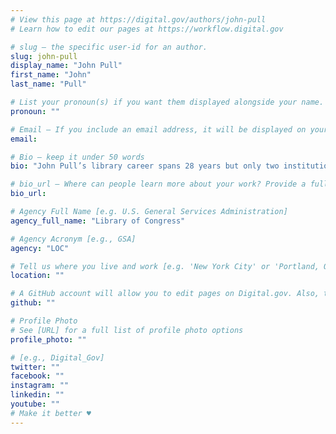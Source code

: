 ```yaml
---
# View this page at https://digital.gov/authors/john-pull
# Learn how to edit our pages at https://workflow.digital.gov

# slug — the specific user-id for an author.
slug: john-pull
display_name: "John Pull"
first_name: "John"
last_name: "Pull"

# List your pronoun(s) if you want them displayed alongside your name. If blank, we'll use just your name. Learn more http://mypronouns.org
pronoun: ""

# Email — If you include an email address, it will be displayed on your profile page
email:

# Bio — keep it under 50 words
bio: "John Pull’s library career spans 28 years but only two institutions: Harvard’s rare book collection (1992-1995) and the Library of Congress (1995-present). He has been a rare book curator, cataloger, web director, communications director, and is currently a UX specialist with LOC’s Design Directorate. From 1998 to 2013, in his spare time, he ran a successful digital arts consultancy in London.  He has lectured extensively in North America and Europe, and has worked with national libraries from six continents. He believes the roadblocks frequently presented by federal work can be launch pads."

# bio_url — Where can people learn more about your work? Provide a full URL [e.g. 'https://www.example.gov/']
bio_url:

# Agency Full Name [e.g. U.S. General Services Administration]
agency_full_name: "Library of Congress"

# Agency Acronym [e.g., GSA]
agency: "LOC"

# Tell us where you live and work [e.g. 'New York City' or 'Portland, OR']
location: ""

# A GitHub account will allow you to edit pages on Digital.gov. Also, the image used in your GitHub account can be used to populate your digital.gov profile photo. Learn more about getting a Github account at [URL]
github: ""

# Profile Photo
# See [URL] for a full list of profile photo options
profile_photo: ""

# [e.g., Digital_Gov]
twitter: ""
facebook: ""
instagram: ""
linkedin: ""
youtube: ""
# Make it better ♥
---
```

